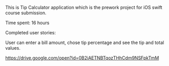 This is Tip Calculator application which is the prework project for iOS swift course submission. 

Time spent: 16 hours

Completed user stories:

User can enter a bill amount, chose tip percentage and see the tip and total values.

https://drive.google.com/open?id=0B2iAETNBTqozTHhCdm9NSFpkTmM
